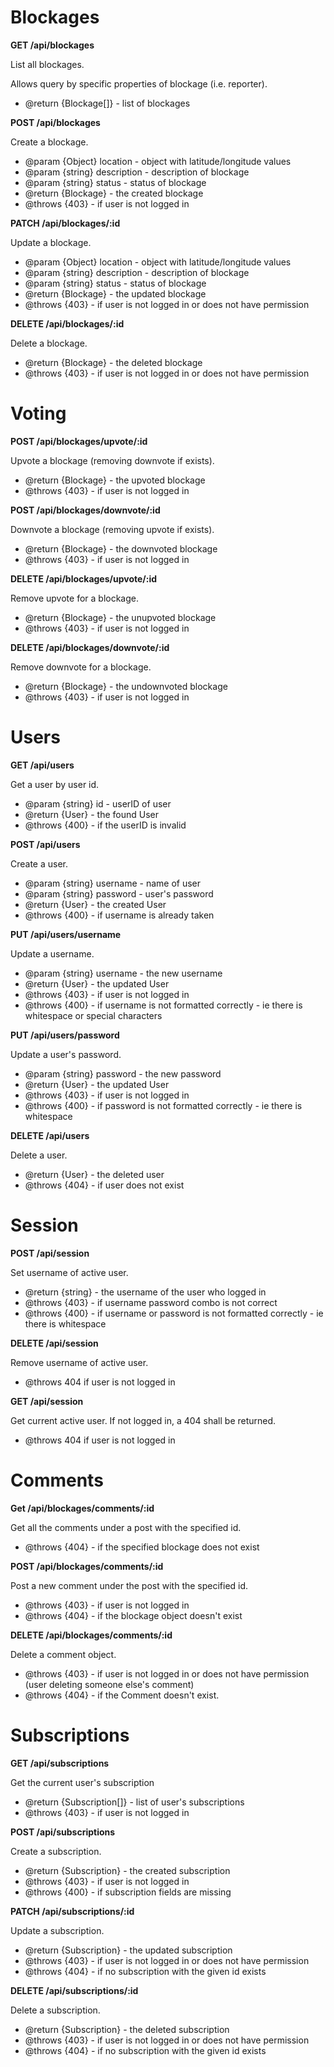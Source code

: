 # Blockages

**GET /api/blockages**

List all blockages.

Allows query by specific properties of blockage (i.e. reporter).

- @return {Blockage[]} - list of blockages

**POST /api/blockages**

Create a blockage.

- @param {Object} location - object with latitude/longitude values
- @param {string} description - description of blockage
- @param {string} status - status of blockage
- @return {Blockage} - the created blockage
- @throws {403} - if user is not logged in

**PATCH /api/blockages/:id**

Update a blockage.

- @param {Object} location - object with latitude/longitude values
- @param {string} description - description of blockage
- @param {string} status - status of blockage
- @return {Blockage} - the updated blockage
- @throws {403} - if user is not logged in or does not have permission

**DELETE /api/blockages/:id**

Delete a blockage.

- @return {Blockage} - the deleted blockage
- @throws {403} - if user is not logged in or does not have permission

# Voting

**POST /api/blockages/upvote/:id**

Upvote a blockage (removing downvote if exists).

- @return {Blockage} - the upvoted blockage
- @throws {403} - if user is not logged in

**POST /api/blockages/downvote/:id**

Downvote a blockage (removing upvote if exists).

- @return {Blockage} - the downvoted blockage
- @throws {403} - if user is not logged in

**DELETE /api/blockages/upvote/:id**

Remove upvote for a blockage.

- @return {Blockage} - the unupvoted blockage
- @throws {403} - if user is not logged in

**DELETE /api/blockages/downvote/:id**

Remove downvote for a blockage.

- @return {Blockage} - the undownvoted blockage
- @throws {403} - if user is not logged in

# Users

**GET /api/users**

Get a user by user id.

- @param {string} id - userID of user
- @return {User} - the found User
- @throws {400} - if the userID is invalid

**POST /api/users**

Create a user.

- @param {string} username - name of user
- @param {string} password - user's password
- @return {User} - the created User
- @throws {400} - if username is already taken

**PUT /api/users/username**

Update a username.

- @param {string} username - the new username
- @return {User} - the updated User
- @throws {403} - if user is not logged in
- @throws {400} - if username is not formatted correctly - ie there is whitespace or special characters

**PUT /api/users/password**

Update a user's password.

- @param {string} password - the new password
- @return {User} - the updated User
- @throws {403} - if user is not logged in
- @throws {400} - if password is not formatted correctly - ie there is whitespace

**DELETE /api/users**

Delete a user.

- @return {User} - the deleted user
- @throws {404} - if user does not exist

# Session

**POST /api/session**

Set username of active user.

- @return {string} - the username of the user who logged in
- @throws {403} - if username password combo is not correct
- @throws {400} - if username or password is not formatted correctly - ie there is whitespace

**DELETE /api/session**

Remove username of active user.

- @throws 404 if user is not logged in

**GET /api/session**

Get current active user. If not logged in, a 404 shall be returned.

- @throws 404 if user is not logged in

# Comments

**Get /api/blockages/comments/:id**

Get all the comments under a post with the specified id.
- @throws {404} - if the specified blockage does not exist

**POST /api/blockages/comments/:id**

Post a new comment under the post with the specified id.
- @throws {403} - if user is not logged in
- @throws {404} - if the blockage object doesn't exist

**DELETE /api/blockages/comments/:id**

Delete a comment object.
- @throws {403} - if user is not logged in or does not have permission (user deleting someone else's comment)
- @throws {404} - if the Comment doesn't exist.

# Subscriptions

**GET /api/subscriptions**

Get the current user's subscription

- @return {Subscription[]} - list of user's subscriptions
- @throws {403} - if user is not logged in

**POST /api/subscriptions**

Create a subscription.

- @return {Subscription} - the created subscription
- @throws {403} - if user is not logged in
- @throws {400} - if subscription fields are missing

**PATCH /api/subscriptions/:id**

Update a subscription.

- @return {Subscription} - the updated subscription
- @throws {403} - if user is not logged in or does not have permission
- @throws {404} - if no subscription with the given id exists

**DELETE /api/subscriptions/:id**

Delete a subscription.

- @return {Subscription} - the deleted subscription
- @throws {403} - if user is not logged in or does not have permission
- @throws {404} - if no subscription with the given id exists
